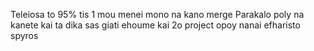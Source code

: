 Teleiosa to 95% tis 1 mou menei mono na kano merge
Parakalo poly na kanete kai ta dika sas giati ehoume kai 2o project opoy nanai
efharisto
spyros
